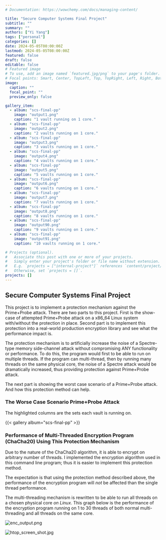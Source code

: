 ```yaml
---
# Documentation: https://wowchemy.com/docs/managing-content/

title: "Secure Computer Systems Final Project"
subtitle: ""
summary: ""
authors: ["Yi Yang"]
tags: ["personal"]
categories: []
date: 2024-05-05T00:00:00Z
lastmod: 2024-05-05T08:00:00Z
featured: false
draft: false
editable: false
# Featured image
# To use, add an image named `featured.jpg/png` to your page's folder.
# Focal points: Smart, Center, TopLeft, Top, TopRight, Left, Right, BottomLeft, Bottom, BottomRight.
image:
  caption: ""
  focal_point: ""
  preview_only: false

gallery_item:
  - album: "scs-final-pp"
    image: "output1.png"
    caption: "1 vault running on 1 core."
  - album: "scs-final-pp"
    image: "output2.png"
    caption: "2 vaults running on 1 core."
  - album: "scs-final-pp"
    image: "output3.png"
    caption: "3 vaults running on 1 core."
  - album: "scs-final-pp"
    image: "output4.png"
    caption: "4 vaults running on 1 core."
  - album: "scs-final-pp"
    image: "output5.png"
    caption: "5 vaults running on 1 core."
  - album: "scs-final-pp"
    image: "output6.png"
    caption: "6 vaults running on 1 core."
  - album: "scs-final-pp"
    image: "output7.png"
    caption: "7 vaults running on 1 core."
  - album: "scs-final-pp"
    image: "output8.png"
    caption: "8 vaults running on 1 core."
  - album: "scs-final-pp"
    image: "output90.png"
    caption: "9 vaults running on 1 core."
  - album: "scs-final-pp"
    image: "output91.png"
    caption: "10 vaults running on 1 core."

# Projects (optional).
#   Associate this post with one or more of your projects.
#   Simply enter your project's folder or file name without extension.
#   E.g. `projects = ["internal-project"]` references `content/project/deep-learning/index.md`.
#   Otherwise, set `projects = []`.
projects: []
---
```

## Secure Computer Systems Final Project

This project is to implement a protection mechanism against the Prime+Probe attack. There are two parts to this project. 
First is the show-case of attempted  Prime+Probe attack on a x86_64 Linux system with/without the protection in place. 
Second part is to implement this protection into a real-world production encryption library and see what the performance 
impact is.

The protection mechanism is to artificially increase the noise of a Spectre-type memory side-channel attack without 
compromising ANY functionality or performance. To do this, the program would first to be able to run on multiple threads.
If the program can multi-thread, then by running many threads on the same physical core, the noise of a Spectre attack would 
be dramatically increased, thus providing protection against Prime+Probe attack.

The next part is showing the worst case scenario of a Prime+Probe attack. And how this protection method can help.

### The Worse Case Scenario Prime+Probe Attack
The highlighted columns are the sets each vault is running on. 

{{< gallery album="scs-final-pp" >}}


### Performance of Multi-Threaded Encryption Program (ChaCha20) Using This Protection Mechanism
Due to the nature of the ChaCha20 algorithm, it is able to encrypt on arbitrary number of threads. 
I implemented the encryption algorithm used in this command line program; thus it is easier to implement this protection
 method.  

The expectation is that using the protection method described above, the performance of the encryption program will 
*not* be affected than the single thread performance. 

The multi-threading mechanism is rewritten to be able to run all threads on a chosen physical core *on Linux*. 
This graph below is the performance of the encryption program running on 1 to 30 threads of both normal 
multi-threading and all threads on the same core. 

![enc_output.png](/staticfiles/scs-final/enc_output.png)

![htop_screen_shot.jpg](/staticfiles/scs-final/htop_screen_shot.jpg)
